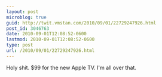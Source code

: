 ```yaml
---
layout: post
microblog: true
guid: http://twit.vmstan.com/2010/09/01/22729247926.html
post_id: 3046763
date: 2010-09-01T12:08:52-0600
lastmod: 2010-09-01T12:08:52-0600
type: post
url: /2010/09/01/22729247926.html
---
```

Holy shit. $99 for the new Apple TV. I'm all over that.
